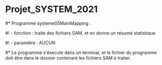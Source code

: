 # Projet_SYSTEM_2021

#* Programme systeme05MainMapping :

#!    - fonction : traite des fichiers SAM, et en donne un résumé statistique

#!    - paramètre : AUCUN

#* Le programme s'éxecute dans un terminal, et le fichier du programme doit être dans le dossier contenant les fichiers SAM à traiter.
